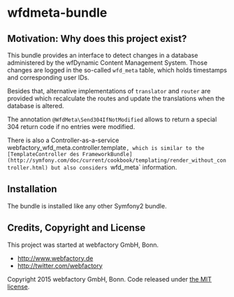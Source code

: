 # wfdmeta-bundle #


## Motivation: Why does this project exist? ##
This bundle provides an interface to detect changes in a database administered by the wfDynamic Content Management System. Those changes are logged in the so-called `wfd_meta` table, which holds timestamps and corresponding user IDs.

Besides that, alternative implementations of `translator` and `router` are provided which recalculate the routes and update the translations when the database is altered.

The annotation `@WfdMeta\Send304IfNotModified` allows to return a special 304 return code if no entries were modified.

There is also a Controller-as-a-service webfactory_wfd_meta.controller.template`, which is similar to the [TemplateController des FrameworkBundle](http://symfony.com/doc/current/cookbook/templating/render_without_controller.html) but also considers `wfd_meta` information.

## Installation ##
The bundle is installed like any other Symfony2 bundle.

## Credits, Copyright and License ##

This project was started at webfactory GmbH, Bonn.

- <http://www.webfactory.de>
- <http://twitter.com/webfactory>

Copyright 2015 webfactory GmbH, Bonn. Code released under [the MIT license](LICENSE).
